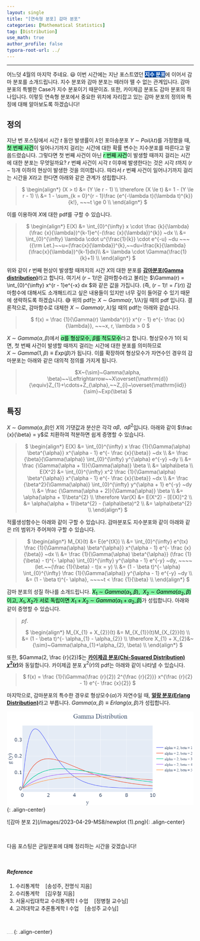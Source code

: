 ```yaml
---
layout: single
title: "[연속형 분포] 감마 분포"
categories: [Mathematical Statistics]
tag: [Distribution]
use_math: true
author_profile: false
typora-root-url: ../
---
```

-----
어느덧 4월의 마지막 주네요. 😃 이번 시간에는 지난 포스트였던 <mark style='background-color: #0550ae'><b><a href='https://woongsonvi.github.io/mathematical%20statistics/MS7/'><font color="white">지수 분포</font></a></b></mark>에 이어서 감마 분포를 소개드립니다. 지수 분포와 감마 분포는 떼러야 뗄 수 없는 관계입니다. 감마 분포의 특별한 Case가 지수 분포이기 때문이죠. 또한, 카이제곱 분포도 감마 분포의 하나입니다. 이렇듯 연속형 분포에서 중요한 위치에 자리잡고 있는 감마 분포의 정의와 특징에 대해 알아보도록 하겠습니다!

## 정의

지난 번 포스팅에서 시간 $t$ 동안 발생률이 $\lambda$인 포아송분포 $Y~{\sim}~Poi(\lambda t)$를 가정했을 때, <mark style='background-color: #7ff5a0'>첫 번째 사건</mark>이 일어나기까지 걸리는 시간에 대한 확률 변수는 지수분포를 따른다고 말씀드렸습니다. 그렇다면 첫 번째 사건이 아닌 <mark style='background-color: #7ff5a0'>$r$ 번째 사건</mark>이 발생할 때까지 걸리는 시간에 대한 분포는 무엇일까요? $r$ 번째 사건이 시각 $t$ 이후에 발생한다는 것은 시각 $t$까지 $(r - 1)$개 이하의 현상이 발생한 것을 의미합니다. 따라서 $r$ 번째 사건이 일어나기까지 걸리는 시간을 $X$라고 한다면 아래와 같은 관계가 성립합니다.

> <p style = "text-align:center;">
>  $ \begin{align*}
> 	(X > t) &= (Y \le r - 1) \\
>     \therefore (X \le t) &= 1 - (Y \le r - 1) \\
>     &= 1 - \sum_{k = 0}^{r - 1}\frac {e^{-\lambda t}(\lambda t)^{k}}{k!}, ~~~t \ge 0 \\
>  \end{align*} $
> </p>

이를 이용하여 $X$에 대한 pdf를 구할 수 있습니다.

> <p style = "text-align:center;">
> $ \begin{align*}
> E(X) &= \int_{0}^{\infty} x \cdot \frac {k}{\lambda}(\frac {x}{\lambda})^{k-1}e^{-(\frac {x}{\lambda})^{k}} ~dx \\
> &= \int_{0}^{\infty} \lambda \cdot u^{\frac{1}{k}} \cdot e^{-u} ~du ~~~({\rm Let.}~~u=(\frac{x}{\lambda})^{k},~~du=\frac{k}{\lambda}(\frac{x}{\lambda})^{k-1}dx)\\
> &= \lambda \cdot \Gamma(\frac{1}{k}+1) \\
> \end{align*} $</p>

위와 같이 $r$ 번째 현상이 발생할 때까지의 시간 $X$의 대한 분포를 <u><b>감마분포(Gamma distribution)</b></u>라고 합니다. 여기서 $(r - 1)!$은 감마함수라고 불리는 $\Gamma(r) = \int_{0}^{\infty} x^{r - 1}e^{-x} dx $와 같은 값을 가집니다. (즉, $(r - 1)! = \Gamma(r)$) 감마함수에 대해서도 소개해드리고 싶은 내용들이 있지만 너무 깊이 들어갈 수 있기 때문에 생략하도록 하겠습니다. 😅 위의 pdf는 $X~{\sim}~Gamma(r, 1 / \lambda)$일 때의 pdf 입니다. 결론적으로, 감마함수로 대체한 $X~{\sim}~Gamma(r, \lambda)$일 때의 pdf는 아래와 같습니다.

> <p style = "text-align:center;">
> $ 
> f(x) = \frac {1}{\Gamma(r) \lambda^{r}} x^{r - 1} e^{- \frac {x}{\lambda}}, ~~~x, r, \lambda > 0
> $
> </p>

$X~{\sim}~Gamma(\alpha, \beta)$에서 <mark style='background-color: #7ff5a0'>$\alpha$를 형상모수, $\beta$를 척도모수</mark>라고 합니다. 형상모수가 1이 되면, 첫 번째 사건이 발생할 때까지 걸리는 시간에 대한 분포를 의미하므로 $X~{\sim}~Gamma(1, \beta) \equiv Exp(\beta)$가 됩니다. 이를 확장하여 형상모수가 자연수인 경우의 감마분포는 아래와 같은 대의적 정의를 가지게 됩니다.

> <p style = "text-align:center;">
> $X~{\sim}~Gamma(\alpha, \beta)~~\Leftrightarrow~~X\overset{\mathrm{d}}{\equiv}Z_{1}+\cdots+Z_{\alpha},~~Z_{i}~\overset{\mathrm{iid}}{\sim}~Exp(\beta)
> $</p>

## 특징

$X~{\sim}~Gamma(\alpha, \beta)$인 $X$의 기댓값과 분산은 각각 $\alpha\beta, ~~\alpha\beta^{2}$입니다. 아래와 같이 $\frac {x}{\beta} = y$로 치환하여 적분하면 쉽게 증명할 수 있습니다.

> <p style = "text-align:center;">
> $ \begin{align*}
> E(X) &= \int_{0}^{\infty} x \frac {1}{\Gamma(\alpha) \beta^{\alpha}} x^{\alpha - 1} e^{- \frac {x}{\beta}} ~dx \\
> &= \frac {\beta}{\Gamma(\alpha)} \int_{0}^{\infty} y^{\alpha} e^{-y} ~dy \\
> &= \frac {\Gamma(\alpha + 1)}{\Gamma(\alpha)} \beta \\
> &= \alpha\beta \\
> E(X^2) &= \int_{0}^{\infty} x^2 \frac {1}{\Gamma(\alpha) \beta^{\alpha}} x^{\alpha - 1} e^{- \frac {x}{\beta}} ~dx \\
> &= \frac {\beta^2}{\Gamma(\alpha)} \int_{0}^{\infty} y^{\alpha + 1} e^{-y} ~dy \\
> &= \frac {\Gamma(\alpha + 2)}{\Gamma(\alpha)} \beta \\
> &= \alpha(\alpha + 1)\beta^{2} \\
> \therefore Var(X) &= E(X^2) - [E(X)]^2 \\
> &= \alpha(\alpha + 1)\beta^{2} - (\alpha\beta)^2 \\ 
> &= \alpha\beta^{2} \\   
> \end{align*} $</p>

적률생성함수는 아래와 같이 구할 수 있습니다. 감마분포도 지수분포와 같이 아래와 같은 $t$의 범위가 주어져야 구할 수 있습니다.

> <p style = "text-align:center;">
> $ \begin{align*}
> M_{X}(t) &= E(e^{tX}) \\
> &= \int_{0}^{\infty} e^{tx} \frac {1}{\Gamma(\alpha) \beta^{\alpha}} x^{\alpha - 1} e^{- \frac {x}{\beta}} ~dx \\
> &= \frac {1}{\Gamma(\alpha) \beta^{\alpha}} (\frac {1}{\beta} - t)^{- \alpha} \int_{0}^{\infty} y^{\alpha - 1} e^{-y} ~dy, ~~~~(let.~~(\frac {1}{\beta} - t)x = y) \\
> &= (1 - \beta t)^{- \alpha} \int_{0}^{\infty} \frac {1}{\Gamma(\alpha)} y^{\alpha - 1} e^{-y} ~dy \\
> &= (1 - \beta t)^{- \alpha}, ~~~~t < \frac {1}{\beta} \\
> \end{align*} $</p>

감마 분포의 성질 하나를 소개드립니다. <mark style='background-color: #7ff5a0'>$X_{1}~{\sim}~Gamma(\alpha_{1}, \beta), ~~X_{2}~{\sim}~Gamma(\alpha_{2}, \beta)$이고, $X_{1}, X_{2}$가 서로 독립이면 $X_{1} + X_{2}~{\sim}~Gamma(\alpha_{1}+\alpha_{2}, \beta)$</mark>가 성립합니다. 아래와 같이 증명할 수 있습니다.

> $pf.$
>
> <p style = "text-align:center;">
> $ \begin{align*}
> M_{X_{1} + X_{2}}(t) &= M_{X_{1}}(t)M_{X_{2}}(t) \\
> &= (1 - \beta t)^{- \alpha_{1} - \alpha_{2}} \\
> \therefore X_{1} + X_{2}&~{\sim}~Gamma(\alpha_{1}+\alpha_{2}, \beta) \\
> \end{align*} $</p>

또한, $Gamma(2, \frac {r}{2})$는 <u><b>카이제곱 분포(Chi-Squared Distribution) $\chi^{2}(r)$</b></u>와 동일합니다. 카이제곱 분포 $\chi^{2}(r)$의 pdf는 아래와 같이 나타낼 수 있습니다.

> <p style = "text-align:center;">
> $ 
> f(x) = \frac {1}{\Gamma(\frac {r}{2}) 2^{\frac {r}{2}}} x^{\frac {r}{2} - 1} e^{- \frac {x}{2}}
> $
> </p>

마지막으로, 감마분포의 특수한 경우로 형상모수($\alpha$)가 자연수일 때, <u><b>얼랑 분포(Erlang Distribution)</b></u>라고 부릅니다. $Gamma(\alpha, \beta) \equiv Erlang(\alpha, \beta)$가 성립합니다.

![감마 분포 1](/images/2023-04-29-MS8/newplot.png){: .align-center}

![감마 분포 2](/images/2023-04-29-MS8/newplot (1).png){: .align-center}

<br>

다음 포스팅은 균일분포에 대해 정리하는 시간을 갖겠습니다!

<br>

#### *Reference*

1. 수리통계학&nbsp;&nbsp;&nbsp;&nbsp;[송성주, 전명식 지음]
2. 수리통계학&nbsp;&nbsp;&nbsp;&nbsp;[김우철 지음]
3. 서울시립대학교 수리통계학 I 수업&nbsp;&nbsp;&nbsp;&nbsp;[정병철 교수님]
4. 고려대학교 추론통계학 I 수업&nbsp;&nbsp;&nbsp;&nbsp;[송성주 교수님]

<br>

<img src="https://user-images.githubusercontent.com/37182279/216820587-4617a62e-0565-47f1-9ead-f4cd367572a1.png" alt="DATA_100%_LOGO_LIGHT" style="zoom:10%">{: .align-center}

<br>

<br>



